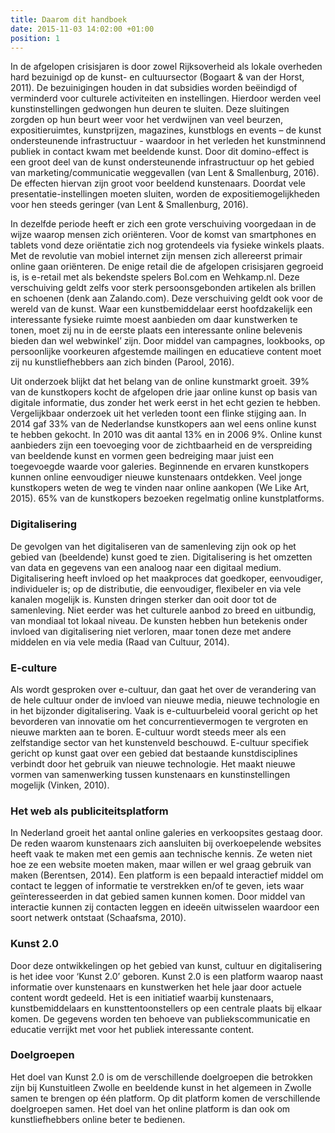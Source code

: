 ```yaml
---
title: Daarom dit handboek
date: 2015-11-03 14:02:00 +01:00
position: 1
---
```


In de afgelopen crisisjaren is door zowel Rijksoverheid als lokale overheden hard bezuinigd op de kunst- en cultuursector (Bogaart & van der Horst, 2011). De bezuinigingen houden in dat subsidies worden beëindigd of verminderd voor culturele activiteiten en instellingen. Hierdoor werden veel kunstinstellingen gedwongen hun deuren te sluiten. Deze sluitingen zorgden op hun beurt weer voor het verdwijnen van veel beurzen, expositieruimtes, kunstprijzen, magazines, kunstblogs en events – de kunst ondersteunende infrastructuur - waardoor in het verleden het kunstminnend publiek in contact kwam met beeldende kunst. Door dit domino-effect is een groot deel van de kunst ondersteunende infrastructuur op het gebied van marketing/communicatie weggevallen (van Lent & Smallenburg, 2016). De effecten hiervan zijn groot voor beeldend kunstenaars. Doordat vele presentatie-instellingen moeten sluiten, worden de expositiemogelijkheden voor hen steeds geringer (van Lent & Smallenburg, 2016).

In dezelfde periode heeft er zich een grote verschuiving voorgedaan in de wijze waarop mensen zich oriënteren. Voor de komst van smartphones en tablets vond deze oriëntatie zich nog grotendeels via fysieke winkels plaats. Met de revolutie van mobiel internet zijn mensen zich allereerst primair online gaan oriënteren. De enige retail die de afgelopen crisisjaren gegroeid is, is e-retail  met als bekendste spelers Bol.com en Wehkamp.nl. Deze verschuiving geldt zelfs voor sterk persoonsgebonden artikelen als brillen en schoenen (denk aan Zalando.com).
Deze verschuiving geldt ook voor de wereld van de kunst. Waar een kunstbemiddelaar eerst hoofdzakelijk een interessante fysieke ruimte moest aanbieden om daar kunstwerken te tonen, moet zij nu in de eerste plaats een interessante online belevenis bieden dan wel webwinkel’ zijn. Door middel van campagnes, lookbooks, op persoonlijke voorkeuren afgestemde mailingen en educatieve content moet zij nu kunstliefhebbers aan zich binden (Parool, 2016).

Uit onderzoek blijkt dat het belang van de online kunstmarkt groeit. 39% van de kunstkopers kocht de afgelopen drie jaar online kunst op basis van digitale informatie, dus zonder het werk eerst in het echt gezien te hebben. Vergelijkbaar onderzoek uit het verleden toont een flinke stijging aan. In 2014 gaf 33% van de Nederlandse kunstkopers aan wel eens online kunst te hebben gekocht. In 2010 was dit aantal 13% en in 2006 9%. Online kunst aanbieders zijn een toevoeging voor de zichtbaarheid en de verspreiding van beeldende kunst en vormen geen bedreiging maar juist een toegevoegde waarde voor galeries. Beginnende en ervaren kunstkopers kunnen online eenvoudiger nieuwe kunstenaars ontdekken. Veel jonge kunstkopers weten de weg te vinden naar online aankopen (We Like Art, 2015). 65% van de kunstkopers bezoeken regelmatig online kunstplatforms.

### Digitalisering
De gevolgen van het digitaliseren van de samenleving zijn ook op het gebied van (beeldende) kunst goed te zien. Digitalisering is het omzetten van data en gegevens van een analoog naar een digitaal medium. Digitalisering heeft invloed op het maakproces dat goedkoper, eenvoudiger, individueler is; op de distributie, die eenvoudiger, flexibeler en via vele kanalen mogelijk is. Kunsten dringen sterker dan ooit door tot de samenleving. Niet eerder was het culturele aanbod zo breed en uitbundig, van mondiaal tot lokaal niveau. De kunsten hebben hun betekenis onder invloed van digitalisering niet verloren, maar tonen deze met andere middelen en via vele media (Raad van Cultuur, 2014).

### E-culture
Als wordt gesproken over e-cultuur, dan gaat het over de verandering van de hele cultuur onder de invloed van nieuwe media, nieuwe technologie en in het bijzonder digitalisering. Vaak is e-cultuurbeleid vooral gericht op het bevorderen van innovatie om het concurrentievermogen te vergroten en nieuwe markten aan te boren. E-cultuur wordt steeds meer als een zelfstandige sector van het kunstenveld beschouwd. E-cultuur specifiek gericht op kunst gaat over een gebied dat bestaande kunstdisciplines verbindt door het gebruik van nieuwe technologie. Het maakt nieuwe vormen van samenwerking tussen kunstenaars en kunstinstellingen mogelijk (Vinken, 2010).

### Het web als publiciteitsplatform
In Nederland groeit het aantal online galeries en verkoopsites gestaag door. De reden waarom kunstenaars zich aansluiten bij overkoepelende websites heeft vaak te maken met een gemis aan technische kennis. Ze weten niet hoe ze een website moeten maken, maar willen er wel graag gebruik van maken (Berentsen, 2014). Een platform is een bepaald interactief middel om contact te leggen of informatie te verstrekken en/of te geven, iets waar geïnteresseerden in dat gebied samen kunnen komen. Door middel van interactie kunnen zij contacten leggen en ideeën uitwisselen waardoor een soort netwerk ontstaat (Schaafsma, 2010).

### Kunst 2.0
Door deze ontwikkelingen op het gebied van kunst, cultuur en digitalisering is het idee voor ‘Kunst 2.0’ geboren. Kunst 2.0 is een platform waarop naast informatie over kunstenaars en kunstwerken het hele jaar door actuele content wordt gedeeld. Het is een initiatief waarbij kunstenaars, kunstbemiddelaars en kunsttentoonstellers op een centrale plaats bij elkaar komen. De gegevens worden ten behoeve van publiekscommunicatie en educatie verrijkt met voor het publiek interessante content. 

### Doelgroepen
Het doel van Kunst 2.0 is om de verschillende doelgroepen die betrokken zijn bij Kunstuitleen Zwolle en beeldende kunst in het algemeen in Zwolle samen te brengen op één platform. Op dit platform komen de verschillende doelgroepen samen. Het doel van het online platform is dan ook om kunstliefhebbers online beter te bedienen.